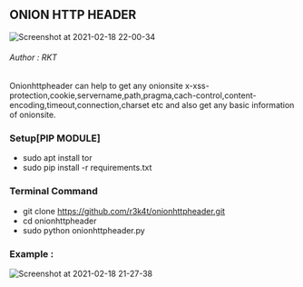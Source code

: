 


<h2> ONION HTTP HEADER </h2>

![Screenshot at 2021-02-18 22-00-34](https://user-images.githubusercontent.com/69615463/108385392-d1957c00-7235-11eb-8157-5bad0b81a0cc.png)

<h6> Author : RKT </h6>


Onionhttpheader can help to get any onionsite x-xss-protection,cookie,servername,path,pragma,cach-control,content-encoding,timeout,connection,charset etc and  also get any basic information of onionsite.

### Setup[PIP MODULE] ### 

+ sudo apt install tor
+ sudo pip install -r requirements.txt

### Terminal Command ###

+ git clone https://github.com/r3k4t/onionhttpheader.git
+ cd onionhttpheader
+ sudo python onionhttpheader.py

### Example : ###

![Screenshot at 2021-02-18 21-27-38](https://user-images.githubusercontent.com/69615463/108385472-e70aa600-7235-11eb-907f-5d2497041ac6.png)

